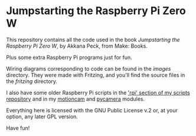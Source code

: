 # Jumpstarting the Raspberry Pi Zero W

This repository contains all the code used in the book
*Jumpstarting the Raspberry Pi Zero W*, by Akkana Peck, from Make: Books.

Plus some extra Raspberry Pi programs just for fun.

Wiring diagrams corresponding to code can be found in the *images*
directory. They were made with Fritzing, and you'll find the source files
in the *fritzing* directory.

I also have some older Raspberry Pi scripts in the
['rpi' section of my scripts repository](https://github.com/akkana/scripts/tree/master/rpi)
and in my
[motioncam](https://github.com/akkana/scripts/tree/master/motioncam) and
[pycamera](https://github.com/akkana/scripts/tree/master/pycamera)
modules.

Everything here is licensed with the GNU Public License v.2 or, at
your option, any later GPL version.

Have fun!


